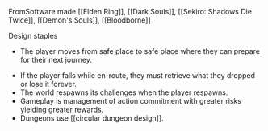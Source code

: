 FromSoftware made [[Elden Ring]], [[Dark Souls]], [[Sekiro: Shadows Die Twice]], [[Demon's Souls]], [[Bloodborne]]

Design staples
- The player moves from safe place to safe place where they can prepare for their next journey.
* If the player falls while en-route, they must retrieve what they dropped or lose it forever.
* The world respawns its challenges when the player respawns.
* Gameplay is management of action commitment with greater risks yielding greater rewards.
* Dungeons use [[circular dungeon design]].